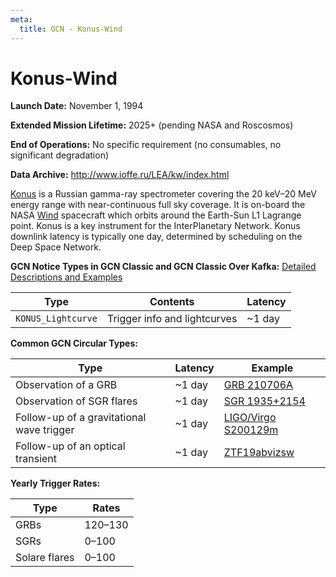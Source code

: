 ```yaml
---
meta:
  title: GCN - Konus-Wind
---
```


# Konus-Wind

**Launch Date:** November 1, 1994

**Extended Mission Lifetime:** 2025+ (pending NASA and Roscosmos)

**End of Operations:** No specific requirement (no consumables, no significant degradation)

**Data Archive:**
http://www.ioffe.ru/LEA/kw/index.html

[Konus](http://www.ioffe.ru/LEA/kw/index.html) is a Russian gamma-ray spectrometer covering the 20 keV–20 MeV energy range with near-continuous full sky coverage. It is on-board the NASA [Wind](https://wind.nasa.gov/) spacecraft which orbits around the Earth-Sun L1 Lagrange point. Konus is a key instrument for the InterPlanetary Network. Konus downlink latency is typically one day, determined by scheduling on the Deep Space Network.

**GCN Notice Types in GCN Classic and GCN Classic Over Kafka:**
[Detailed Descriptions and Examples](https://gcn.gsfc.nasa.gov/konus.html)

| Type               | Contents                     | Latency |
| ------------------ | ---------------------------- | ------- |
| `KONUS_Lightcurve` | Trigger info and lightcurves | ~1 day  |

**Common GCN Circular Types:**

| Type                                      | Latency | Example                                                          |
| ----------------------------------------- | ------- | ---------------------------------------------------------------- |
| Observation of a GRB                      | ~1 day  | [GRB 210706A](https://gcn.gsfc.nasa.gov/gcn3/30403.gcn3)         |
| Observation of SGR flares                 | ~1 day  | [SGR 1935+2154](https://gcn.gsfc.nasa.gov/gcn3/30418.gcn3)       |
| Follow-up of a gravitational wave trigger | ~1 day  | [LIGO/Virgo S200129m](https://gcn.gsfc.nasa.gov/gcn3/26979.gcn3) |
| Follow-up of an optical transient         | ~1 day  | [ZTF19abvizsw](https://gcn.gsfc.nasa.gov/gcn3/26197.gcn3)        |

**Yearly Trigger Rates:**

| Type          | Rates   |
| ------------- | ------- |
| GRBs          | 120–130 |
| SGRs          | 0–100   |
| Solare flares | 0–100   |
